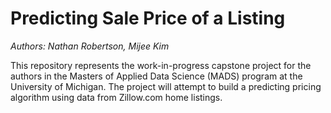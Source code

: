 #  Predicting Sale Price of a Listing

_Authors: Nathan Robertson, Mijee Kim_

This repository represents the work-in-progress capstone project for the authors in the Masters of Applied Data Science (MADS) program at the University of Michigan. The project will attempt to build a predicting pricing algorithm using data from Zillow.com home listings.
